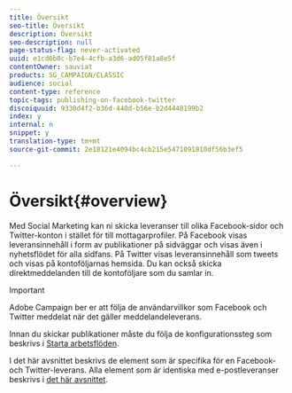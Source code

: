 ```yaml
---
title: Översikt
seo-title: Översikt
description: Översikt
seo-description: null
page-status-flag: never-activated
uuid: e1cd6b8c-b7e4-4cfb-a3d6-ad05f81a8e5f
contentOwner: sauviat
products: SG_CAMPAIGN/CLASSIC
audience: social
content-type: reference
topic-tags: publishing-on-facebook-twitter
discoiquuid: 9330d4f2-b36d-440d-b56e-b2d4448199b2
index: y
internal: n
snippet: y
translation-type: tm+mt
source-git-commit: 2e18121e4094bc4cb215e5471091810df56b3ef5

---
```



# Översikt{#overview}

Med Social Marketing kan ni skicka leveranser till olika Facebook-sidor och Twitter-konton i stället för till mottagarprofiler. På Facebook visas leveransinnehåll i form av publikationer på sidväggar och visas även i nyhetsflödet för alla sidfans. På Twitter visas leveransinnehåll som tweets och visas på kontoföljarnas hemsida. Du kan också skicka direktmeddelanden till de kontoföljare som du samlar in.

>[!IMPORTANT]
>
>Adobe Campaign ber er att följa de användarvillkor som Facebook och Twitter meddelat när det gäller meddelandeleverans.
>
>Innan du skickar publikationer måste du följa de konfigurationssteg som beskrivs i [Starta arbetsflöden](../../social/using/starting-workflows.md).

I det här avsnittet beskrivs de element som är specifika för en Facebook- och Twitter-leverans. Alla element som är identiska med e-postleveranser beskrivs i [det här avsnittet](../../delivery/using/about-email-channel.md).
